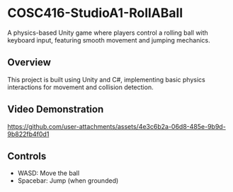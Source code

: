 # COSC416-StudioA1-RollABall

A physics-based Unity game where players control a rolling ball with keyboard input, featuring smooth movement and jumping mechanics.

## Overview
This project is built using Unity and C#, implementing basic physics interactions for movement and collision detection.

## Video Demonstration
https://github.com/user-attachments/assets/4e3c6b2a-06d8-485e-9b9d-9b822fb4f0d1

## Controls
- WASD: Move the ball
- Spacebar: Jump (when grounded)
